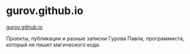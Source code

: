 # gurov.github.io

[gurov.github.io](https://gurov.github.io/)

Проекты, публикации и разные записки Гурова Павла, программиста, который не пишет магического кода.

